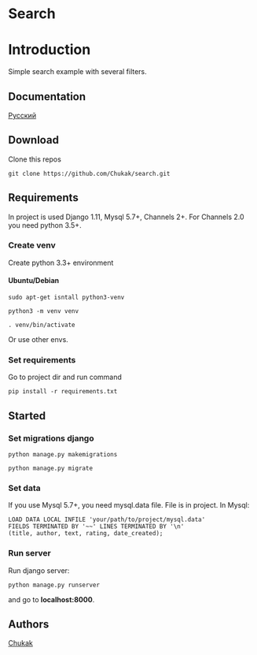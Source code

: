 # Search
# Introduction
Simple search example with several filters.

## Documentation
[Русский ](https://github.com/Chukak/search/blob/master/readme_ru.md)

## Download
Clone this repos

``` git clone https://github.com/Chukak/search.git ```

## Requirements
In project is used Django 1.11, Mysql 5.7+, Channels 2+. For Channels 2.0 you need python 3.5+.

### Create venv

Create python 3.3+ environment 

#### Ubuntu/Debian

``` sudo apt-get isntall python3-venv ```

``` python3 -m venv venv ```

``` . venv/bin/activate ``` 

Or use other envs.

### Set requirements
Go to project dir and run command

``` pip install -r requirements.txt ```


## Started
### Set migrations django
``` python manage.py makemigrations ```

``` python manage.py migrate ```

### Set data 
If you use Mysql 5.7+, you need mysql.data file. File is in project. In Mysql:

``` 
LOAD DATA LOCAL INFILE 'your/path/to/project/mysql.data'
FIELDS TERMINATED BY '~~' LINES TERMINATED BY '\n' 
(title, author, text, rating, date_created);
```
### Run server
Run django server:

``` python manage.py runserver ```

and go to <strong>localhost:8000</strong>.


## Authors 
[Chukak](https://github.com/Chukak)
